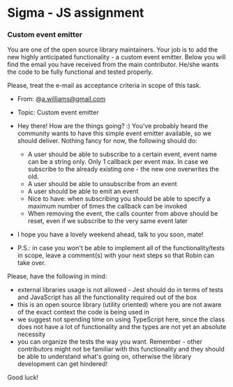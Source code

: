 # Sigma - JS assignment

### Custom event emitter
You are one of the open source library maintainers. Your job is to add the new highly anticipated functionality - a custom event emitter. Below you will find the email you have received from the main contributor. He/she wants the code to be fully functional and tested properly. 

Please, treat the e-mail as acceptance criteria in scope of this task.

* From: @a.williams@gmail.com
* Topic: Custom event emitter
* Hey there! How are the things going? :) You've probably heard the community wants to have this simple event emitter available, so we should deliver. Nothing fancy for now, the following should do:
    * A user should be able to subscribe to a certain event, event name can be a string only. Only 1 callback per event max. In case we subscribe to the already existing one - the new one overwrites the old.
    * A user should be able to unsubscribe from an event
    * A user should be able to emit an event
    * Nice to have: when subscribing you should be able to specify a maximum number of times the callback can be invoked
    * When removing the event, the calls counter from above should be reset, even if we subscribe to the very same event later
* I hope you have a lovely weekend ahead, talk to you soon, mate!

* P.S.: in case you won't be able to implement all of the functionality/tests in scope, leave a comment(s) with your next steps so that Robin can take over.

Please, have the following in mind:

* external libraries usage is not allowed - Jest should do in terms of tests and JavaScript has all the functionality required out of the box
* this is an open source library (utility oriented) where you are not aware of the exact context the code is being used in
* we suggest not spending time on using TypeScript here, since the class does not have a lot of functionality and the types are not yet an absolute necessity
* you can organize the tests the way you want. Remember - other contributors might not be familiar with this functionality and they should be able to understand what's going on, otherwise the library development can get hindered!

Good luck!



